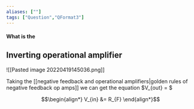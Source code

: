 ```yaml
---
aliases: [""]
tags: ["Question","QFormat3"]
---
```


#### What is the
## Inverting operational amplifier
![[Pasted image 20220419145036.png]]

Taking the [[negative feedback and operational amplifiers|golden rules of negative feedback op amps]] we can get the equation $V_{out} = $

$$\begin{align*}
V_{in} &= R_{F}
\end{align*}$$